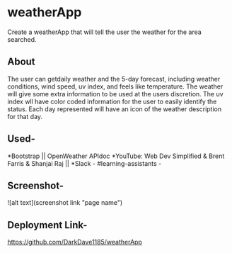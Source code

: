 # weatherApp
Create a weatherApp that will tell the user the weather for the area searched. 

## About
The user can getdaily weather and the 5-day forecast, including weather conditions, wind speed, uv index, and feels like temperature. The weather will give some extra information to be used at the users discretion. The uv index wll have color coded information for the user to easily identify the status. Each day represented will have an icon of the weather description for that day.

## Used-

*Bootstrap || OpenWeather APIdoc
*YouTube: Web Dev Simplified & Brent Farris & Shanjai Raj || 
*Slack - #learning-assistants -

## Screenshot- 

![alt text](screenshot link "page name")

## Deployment Link- 
https://github.com/DarkDave1185/weatherApp
